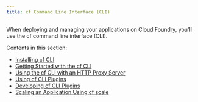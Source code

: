 ```yaml
---
title: cf Command Line Interface (CLI)
---
```


When deploying and managing your applications on Cloud Foundry, you'll use the cf command line interface (CLI).

Contents in this section:

* [Installing cf CLI](./install-go-cli.html)
* [Getting Started with the cf CLI](./getting-started.html)
* [Using the cf CLI with an HTTP Proxy Server](./http-proxy.html)
* [Using cf CLI Plugins](./use-cli-plugins.html)
* [Developing cf CLI Plugins](./develop-cli-plugins.html)
* [Scaling an Application Using cf scale](../devguide/deploy-apps/cf-scale.html)
